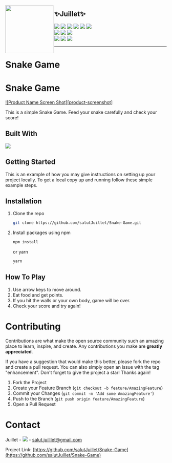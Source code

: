 <p align="center">
	<a href="https://github.com/salutJuillet"><img src="https://avatars.githubusercontent.com/u/103616316?v=4" width="150px" height="150px" align="left" /></a>
	
## :sparkles:Juillet:sparkles:  
	
<!-- <img src="https://img.shields.io/badge/이름-색상코드?style=flat-square&logo=로고명&logoColor=로고색"/> -->
<img src="https://img.shields.io/badge/HTML-E34F26?style=flat-square&logo=HTML5&logoColor=white"/> <img src="https://img.shields.io/badge/CSS-1572B6?style=flat-square&logo=CSS3&logoColor=white"/> <img src="https://img.shields.io/badge/JavaScript-F7DF1E?style=flat-square&logo=JavaScript&logoColor=white"/>
<img src="https://img.shields.io/badge/React-61DAFB?style=flat-square&logo=React&logoColor=white"/>
<img src="https://img.shields.io/badge/React_Native-61DAFB?style=flat-square&logo=React&logoColor=white"/>
<img src="https://img.shields.io/badge/Node.js-339933?style=flat-square&logo=Node.js&logoColor=white"/>  
<img src="https://img.shields.io/badge/MySQL-4479A1?style=flat-square&logo=MySQL&logoColor=white"/>
<img src="https://img.shields.io/badge/MongoDB-47A248?style=flat-square&logo=MongoDB&logoColor=white"/>
<img src="https://img.shields.io/badge/Firebase-FFCA28?style=flat-square&logo=Firebase&logoColor=white"/>  
<img src="https://img.shields.io/badge/jQuery-0769AD?style=flat-square&logo=jQuery&logoColor=white"/>
<img src="https://img.shields.io/badge/Bootstrap-7952B3?style=flat-square&logo=Bootstrap&logoColor=white"/>
<img src="https://img.shields.io/badge/Tailwind_CSS-06B6D4?style=flat-square&logo=TailwindCSS&logoColor=white"/>

</p>


* * *


# Snake Game
<!-- 
    [![Top Langs](https://github-readme-stats.vercel.app/api/top-langs/?username=salutJuillet&layout=compact)](https://github.com/salutJuillet/Snake-Game)
-->


<!-- ABOUT THE PROJECT -->
# Snake Game

[![Product Name Screen Shot][product-screenshot]](https://example.com)

This is a simple Snake Game. Feed your snake carefully and check your score!



## Built With

[<img src="https://img.shields.io/badge/React-61DAFB?style=flat-square&logo=React&logoColor=white"/>][React-url]



<!-- GETTING STARTED -->
## Getting Started

This is an example of how you may give instructions on setting up your project locally.
To get a local copy up and running follow these simple example steps.


## Installation

1. Clone the repo
   ```sh
   git clone https://github.com/salutJuillet/Snake-Game.git
   ```
2. Install packages using npm
   ```sh
   npm install
   ```
   
   or yarn
   ```sh
   yarn
   ```



<!-- How to Play -->
## How To Play

1. Use arrow keys to move around.
2. Eat food and get points.
3. If you hit the walls or your own body, game will be over.
4. Check your score and try again! 



<!-- USAGE EXAMPLES -->
<!--
	# Usage

	Use this space to show useful examples of how a project can be used. Additional screenshots, code examples and demos work well in this space. You may also link to more resources.
-->



<!-- CONTRIBUTING -->
# Contributing

Contributions are what make the open source community such an amazing place to learn, inspire, and create. Any contributions you make are **greatly appreciated**.

If you have a suggestion that would make this better, please fork the repo and create a pull request. You can also simply open an issue with the tag "enhancement".
Don't forget to give the project a star! Thanks again!

1. Fork the Project
2. Create your Feature Branch (`git checkout -b feature/AmazingFeature`)
3. Commit your Changes (`git commit -m 'Add some AmazingFeature'`)
4. Push to the Branch (`git push origin feature/AmazingFeature`)
5. Open a Pull Request



<!-- CONTACT -->
# Contact

Juillet - <img src="https://img.shields.io/badge/Gmail-FFFFFF?style=flat-square&logo=Gmail&logoColor=EA4335"/> - salut.juilllet@gmail.com

Project Link: [https://github.com/salutJuillet/Snake-Game](https://github.com/salutJuillet/Snake-Game)




<!-- MARKDOWN LINKS & IMAGES -->
<!-- https://www.markdownguide.org/basic-syntax/#reference-style-links -->
[snake-game-preview]: images/preview.gif
[React-url]: https://reactjs.org/
